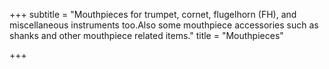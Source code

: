 +++
subtitle = "Mouthpieces for trumpet, cornet, flugelhorn (FH), and miscellaneous instruments too.Also some mouthpiece accessories such as shanks and other mouthpiece related items."
title = "Mouthpieces"

+++
